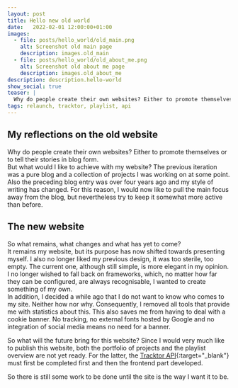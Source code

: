 ```yaml
---
layout: post
title: Hello new old world
date:   2022-02-01 12:00:00+01:00
images:
  - file: posts/hello_world/old_main.png
    alt: Screenshot old main page
    description: images.old_main
  - file: posts/hello_world/old_about_me.png
    alt: Screenshot old about me page
    description: images.old_about_me
description: description.hello-world
show_social: true
teaser: |
  Why do people create their own websites? Either to promote themselves or to tell their stories in blog form. But...
tags: relaunch, tracktor, playlist, api
---
```


## My reflections on the old website

Why do people create their own websites? Either to promote themselves or to tell their stories in blog form.  
But what would I like to achieve with my website? The previous iteration was a pure blog and a collection of projects I was working on at some point. Also the preceding blog entry was over four years ago and my style of writing has changed.
For this reason, I would now like to pull the main focus away from the blog, but nevertheless try to keep it somewhat more active than before.

## The new website

So what remains, what changes and what has yet to come?  
It remains my website, but its purpose has now shifted towards presenting myself. I also no longer liked my previous design, it was too sterile, too empty. The current one, although still simple, is more elegant in my opinion.  
I no longer wished to fall back on frameworks, which, no matter how far they can be configured, are always recognisable, I wanted to create something of my own.  
In addition, I decided a while ago that I do not want to know who comes to my site. Neither how nor why. Consequently, I removed all tools that provide me with statistics about this. This also saves me from having to deal with a cookie banner. No tracking, no external fonts hosted by Google and no integration of social media means no need for a banner.

So what will the future bring for this website?
Since I would very much like to publish this website, both the portfolio of projects and the playlist overview are not yet ready. For the latter, the [Tracktor API](https://github.com/tracktor-one/tracktor){:target="_blank"} must first be completed first and then the frontend part developed.

So there is still some work to be done until the site is the way I want it to be.
